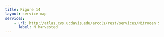 ```yaml
---
title: Figure 14
layout: service-map
services: 
    - url: http://atlas.cws.ucdavis.edu/arcgis/rest/services/Nitrogen_Sources_and_Loading_to_Groundwater_TR2/Fig14_Simulated_nitrogen_harvested_2005/MapServer
      label: N harvested
---
```

